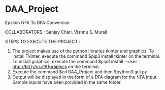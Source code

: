# DAA_Project
Epsilon NFA To DFA Conversion


COLLABORATORS :
Sanjay Chari, Vishnu S. Murali

STEPS TO EXECUTE THE PROJECT :
1. The project makes use of the python libraries tkinter and graphics.
   To install Tkinter, execute the command $pip3 install tkinter on the terminal.
   To install graphics, execute the command $pip3 install --user http://bit.ly/csc161graphics on the terminal.
2. Execute the command $cd DAA_Project and then $python3 gui.py
3. Output will be displayed in the form of a DFA diagram for the NFA input. 
   Sample inputs have been provided in the same folder.
